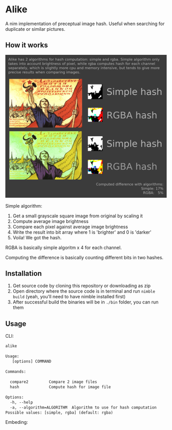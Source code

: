# Alike

A nim implementation of preceptual image hash.
Useful when searching for duplicate or similar pictures.

## How it works

![](demo/testimg1.png)

Simple algorithm:
1. Get a small grayscale square image from original by scaling it
1. Compute average image brightness
1. Compare each pixel against average image brightness
1. Write the result into bit array where 1 is 'brighter' and 0 is 'darker'
1. Voila! We got the hash.

RGBA is basically simple algoritm x 4 for each channel.

Computing the difference is basically counting different bits in two hashes.

## Installation

1. Get source code by cloning this repository or downloading as zip
1. Open directory where the source code is in terminal and run `nimble build` (yeah, you'll need to have nimble installed first)
1. After successful build the binaries will be in `./bin` folder, you can run them

## Usage

CLI:

```
alike

Usage:
   [options] COMMAND

Commands:

  compare2         Compare 2 image files
  hash             Compute hash for image file

Options:
  -h, --help
  -a, --algorithm=ALGORITHM  Algorithm to use for hash computation Possible values: [simple, rgba] (default: rgba)
```

Embeding:

